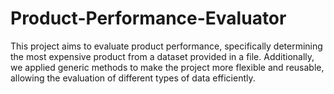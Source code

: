 # Product-Performance-Evaluator
This project aims to evaluate product performance, specifically determining the most expensive product from a dataset provided in a file. Additionally, we applied generic methods to make the project more flexible and reusable, allowing the evaluation of different types of data efficiently.
